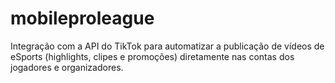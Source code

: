 # mobileproleague
Integração com a API do TikTok para automatizar a publicação de vídeos de eSports (highlights, clipes e promoções) diretamente nas contas dos jogadores e organizadores.
